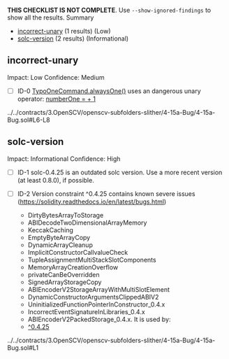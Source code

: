 **THIS CHECKLIST IS NOT COMPLETE**. Use `--show-ignored-findings` to show all the results.
Summary
 - [incorrect-unary](#incorrect-unary) (1 results) (Low)
 - [solc-version](#solc-version) (2 results) (Informational)
## incorrect-unary
Impact: Low
Confidence: Medium
 - [ ] ID-0
[TypoOneCommand.alwaysOne()](../../contracts/3.OpenSCV/openscv-subfolders-slither/4-15a-Bug/4-15a-Bug.sol#L6-L8) uses an dangerous unary operator: [numberOne = + 1](../../contracts/3.OpenSCV/openscv-subfolders-slither/4-15a-Bug/4-15a-Bug.sol#L7)

../../contracts/3.OpenSCV/openscv-subfolders-slither/4-15a-Bug/4-15a-Bug.sol#L6-L8


## solc-version
Impact: Informational
Confidence: High
 - [ ] ID-1
solc-0.4.25 is an outdated solc version. Use a more recent version (at least 0.8.0), if possible.

 - [ ] ID-2
Version constraint ^0.4.25 contains known severe issues (https://solidity.readthedocs.io/en/latest/bugs.html)
	- DirtyBytesArrayToStorage
	- ABIDecodeTwoDimensionalArrayMemory
	- KeccakCaching
	- EmptyByteArrayCopy
	- DynamicArrayCleanup
	- ImplicitConstructorCallvalueCheck
	- TupleAssignmentMultiStackSlotComponents
	- MemoryArrayCreationOverflow
	- privateCanBeOverridden
	- SignedArrayStorageCopy
	- ABIEncoderV2StorageArrayWithMultiSlotElement
	- DynamicConstructorArgumentsClippedABIV2
	- UninitializedFunctionPointerInConstructor_0.4.x
	- IncorrectEventSignatureInLibraries_0.4.x
	- ABIEncoderV2PackedStorage_0.4.x.
It is used by:
	- [^0.4.25](../../contracts/3.OpenSCV/openscv-subfolders-slither/4-15a-Bug/4-15a-Bug.sol#L1)

../../contracts/3.OpenSCV/openscv-subfolders-slither/4-15a-Bug/4-15a-Bug.sol#L1


